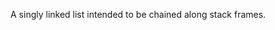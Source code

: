 <!-- cargo-rdme start -->

A singly linked list intended to be chained along stack frames.

<!-- cargo-rdme end -->
